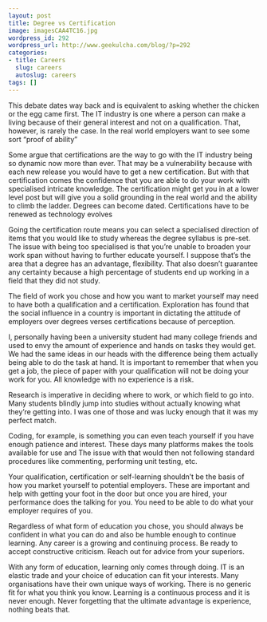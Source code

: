 ```yaml
---
layout: post
title: Degree vs Certification
image: imagesCAA4TC16.jpg
wordpress_id: 292
wordpress_url: http://www.geekulcha.com/blog/?p=292
categories:
- title: Careers
  slug: careers
  autoslug: careers
tags: []
---
```

This debate dates way back and is equivalent to asking whether the chicken or the egg came first. The IT industry is one where a person can make a living because of their general interest and not on a qualification. That, however, is rarely the case. In the real world employers want to see some sort “proof of ability”  Some argue that certifications are the way to go with the IT industry being so dynamic now more than ever. That may be a vulnerability because with each new release you would have to get a new certification. But with that certification comes the confidence that you are able to do your work with specialised intricate knowledge. The certification might get you in at a lower level post but will give you a solid grounding in the real world and the ability to climb the ladder. Degrees can become dated. Certifications have to be renewed as technology evolves  Going the certification route means you can select a specialised direction of items that you would like to study whereas the degree syllabus is pre-set. The issue with being too specialised is that you’re unable to broaden your work span without having to further educate yourself. I suppose that’s the area that a degree has an advantage, flexibility. That also doesn’t guarantee any certainty because a high percentage of students end up working in a field that they did not study.  The field of work you chose and how you want to market yourself may need to have both a qualification and a certification. Exploration has found that the social influence in a country is important in dictating the attitude of employers over degrees verses certifications because of perception.  I, personally having been a university student had many college friends and used to envy the amount of experience and hands on tasks they would get. We had the same ideas in our heads with the difference being them actually being able to do the task at hand. It is important to remember that when you get a job, the piece of paper with your qualification will not be doing your work for you. All knowledge with no experience is a risk.  Research is imperative in deciding where to work, or which field to go into. Many students blindly jump into studies without actually knowing what they’re getting into. I was one of those and was lucky enough that it was my perfect match.  Coding, for example, is something you can even teach yourself if you have enough patience and interest. These days many platforms makes the tools available for use and The issue with that would then not following standard procedures like commenting, performing unit testing, etc.  Your qualification, certification or self-learning shouldn’t be the basis of how you market yourself to potential employers. These are important and help with getting your foot in the door but once you are hired, your performance does the talking for you. You need to be able to do what your employer requires of you.  Regardless of what form of education you chose, you should always be confident in what you can do and also be humble enough to continue learning. Any career is a growing and continuing process. Be ready to accept constructive criticism. Reach out for advice from your superiors.  With any form of education, learning only comes through doing. IT is an elastic trade and your choice of education can fit your interests. Many organisations have their own unique ways of working. There is no generic fit for what you think you know. Learning is a continuous process and it is never enough. Never forgetting that the ultimate advantage is experience, nothing beats that.

